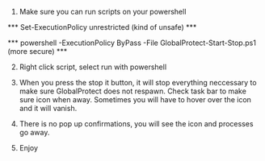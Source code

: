 1. Make sure you can run scripts on your powershell

*** Set-ExecutionPolicy unrestricted (kind of unsafe) ***

*** powershell -ExecutionPolicy ByPass -File GlobalProtect-Start-Stop.ps1 (more secure) ***

2. Right click script, select run with powershell

3. When you press the stop it button, it will stop everything neccessary to make sure GlobalProtect does not respawn. Check task bar to make sure icon when away.  Sometimes you will have to hover over the icon and it will vanish.  

4.  There is no pop up confirmations, you will see the icon and processes go away.  

5. Enjoy
